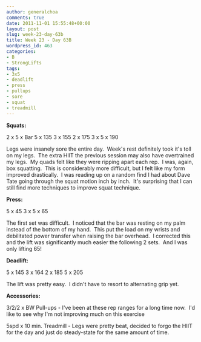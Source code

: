 ```yaml
---
author: generalchoa
comments: true
date: 2011-11-01 15:55:48+00:00
layout: post
slug: week-23-day-63b
title: Week 23 - Day 63B
wordpress_id: 463
categories:
- B
- StrongLifts
tags:
- 3x5
- deadlift
- press
- pullups
- sore
- squat
- treadmill
---
```


**Squats:**

2 x 5 x Bar
5 x 135
3 x 155
2 x 175
3 x 5 x 190

Legs were insanely sore the entire day.  Week's rest definitely took it's toll on my legs.  The extra HIIT the previous session may also have overtrained my legs.  My quads felt like they were ripping apart each rep.  I was, again, box squatting.  This is considerably more difficult, but I felt like my form improved drastically.  I was reading up on a random find I had about Dave Tate going through the squat motion inch by inch.  It's surprising that I can still find more techniques to improve squat technique.

**Press:**

5 x 45
3 x 5 x 65

The first set was difficult.  I noticed that the bar was resting on my palm instead of the bottom of my hand.  This put the load on my wrists and debilitated power transfer when raising the bar overhead.  I corrected this and the lift was significantly much easier the following 2 sets.  And I was only lifting 65!

**Deadlift:**

5 x 145
3 x 164
2 x 185
5 x 205

The lift was pretty easy.  I didn't have to resort to alternating grip yet.

**Accessories:**

3/2/2 x BW Pull-ups - I've been at these rep ranges for a long time now.  I'd like to see why I'm not improving much on this exercise

5spd x 10 min. Treadmill - Legs were pretty beat, decided to forgo the HIIT for the day and just do steady-state for the same amount of time.

